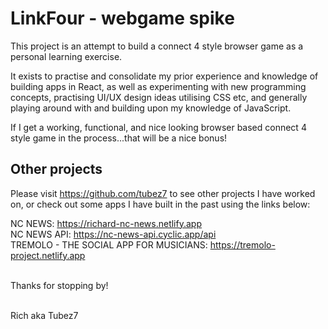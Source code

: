 # LinkFour - webgame spike

This project is an attempt to build a connect 4 style browser game as a personal learning exercise. 

It exists to practise and consolidate my prior experience and knowledge of building apps in React, as well as experimenting with new programming concepts, practising UI/UX design ideas utilising CSS etc, and generally playing around with and building upon my knowledge of JavaScript.

If I get a working, functional, and nice looking browser based connect 4 style game in the process...that will be a nice bonus! 
 
## Other projects

Please visit https://github.com/tubez7 to see other projects I have worked on, or check out some apps I have built in the past using the links below:

NC NEWS: https://richard-nc-news.netlify.app \
NC NEWS API: https://nc-news-api.cyclic.app/api \
TREMOLO - THE SOCIAL APP FOR MUSICIANS: https://tremolo-project.netlify.app

 \
Thanks for stopping by! 

 \
Rich aka Tubez7
